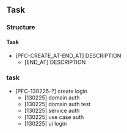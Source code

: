## Task

### Structure
#### Task
- [PFC-CREATE_AT-END_AT] DESCRIPTION
  - [END_AT] DESCRIPTION

### task
- [PFC-130225-?] create login
  - [130225] domain auth
  - [130225] domain auth test
  - [130225] service auth
  - [130225] use case auth
  - [130225] ui login